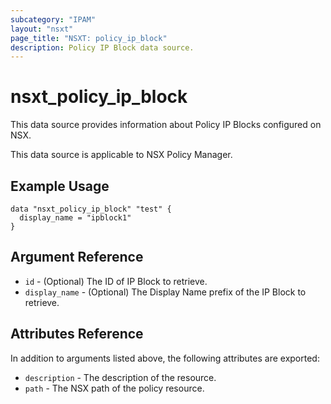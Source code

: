 ```yaml
---
subcategory: "IPAM"
layout: "nsxt"
page_title: "NSXT: policy_ip_block"
description: Policy IP Block data source.
---
```


# nsxt_policy_ip_block

This data source provides information about Policy IP Blocks configured on NSX.

This data source is applicable to NSX Policy Manager.

## Example Usage

```hcl
data "nsxt_policy_ip_block" "test" {
  display_name = "ipblock1"
}
```

## Argument Reference

* `id` - (Optional) The ID of IP Block to retrieve.
* `display_name` - (Optional) The Display Name prefix of the IP Block to retrieve.

## Attributes Reference

In addition to arguments listed above, the following attributes are exported:

* `description` - The description of the resource.
* `path` - The NSX path of the policy resource.
